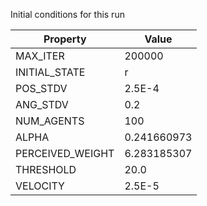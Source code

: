 Initial conditions for this run

| Property     | Value     |
|--------------|-----------|
|MAX_ITER|200000|
|INITIAL_STATE|r|
|POS_STDV|2.5E-4|
|ANG_STDV|0.2|
|NUM_AGENTS|100|
|ALPHA| 0.241660973|
|PERCEIVED_WEIGHT|6.283185307|
|THRESHOLD|20.0|
|VELOCITY|2.5E-5|
